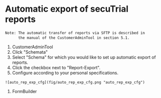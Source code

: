 # Automatic export of secuTrial reports

```
Note: The automatic transfer of reports via SFTP is described in 
      the manual of the CustomerAdminTool in section 5.1.
```

  1. CustomerAdminTool
  2. Click "Schemata"
  3. Select "Schema" for which you would like to set up automatic export of reports.
  4. Click the checkbox next to "Report-Export".
  5. Configure according to your personal specifications.  

    ![auto_rep_exp_cfg](fig/auto_rep_exp_cfg.png "auto_rep_exp_cfg")

  1. FormBuilder
